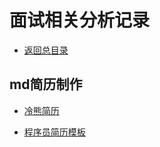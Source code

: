 # 面试相关分析记录

- [返回总目录](../README.md#项目目录)

## md简历制作

- [冷熊简历](http://cv.ftqq.com/#)

- [程序员简历模板](https://github.com/geekcompany/ResumeSample)